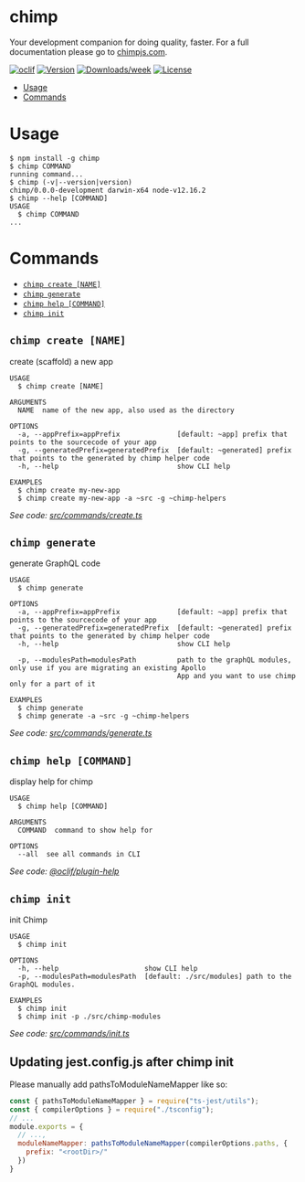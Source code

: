 chimp
=====

Your development companion for doing quality, faster. For a full documentation please go to [chimpjs.com](https://www.chimpjs.com/).

[![oclif](https://img.shields.io/badge/cli-oclif-brightgreen.svg)](https://oclif.io)
[![Version](https://img.shields.io/npm/v/chimp.svg)](https://npmjs.org/package/chimp)
[![Downloads/week](https://img.shields.io/npm/dw/chimp.svg)](https://npmjs.org/package/chimp)
[![License](https://img.shields.io/npm/l/chimp.svg)](https://github.com/xolvio/chimp2/blob/master/package.json)

<!-- toc -->
* [Usage](#usage)
* [Commands](#commands)
<!-- tocstop -->
# Usage
<!-- usage -->
```sh-session
$ npm install -g chimp
$ chimp COMMAND
running command...
$ chimp (-v|--version|version)
chimp/0.0.0-development darwin-x64 node-v12.16.2
$ chimp --help [COMMAND]
USAGE
  $ chimp COMMAND
...
```
<!-- usagestop -->
# Commands
<!-- commands -->
* [`chimp create [NAME]`](#chimp-create-name)
* [`chimp generate`](#chimp-generate)
* [`chimp help [COMMAND]`](#chimp-help-command)
* [`chimp init`](#chimp-init)

## `chimp create [NAME]`

create (scaffold) a new app

```
USAGE
  $ chimp create [NAME]

ARGUMENTS
  NAME  name of the new app, also used as the directory

OPTIONS
  -a, --appPrefix=appPrefix              [default: ~app] prefix that points to the sourcecode of your app
  -g, --generatedPrefix=generatedPrefix  [default: ~generated] prefix that points to the generated by chimp helper code
  -h, --help                             show CLI help

EXAMPLES
  $ chimp create my-new-app
  $ chimp create my-new-app -a ~src -g ~chimp-helpers
```

_See code: [src/commands/create.ts](https://github.com/xolvio/chimp/blob/v0.0.0-development/src/commands/create.ts)_

## `chimp generate`

generate GraphQL code

```
USAGE
  $ chimp generate

OPTIONS
  -a, --appPrefix=appPrefix              [default: ~app] prefix that points to the sourcecode of your app
  -g, --generatedPrefix=generatedPrefix  [default: ~generated] prefix that points to the generated by chimp helper code
  -h, --help                             show CLI help

  -p, --modulesPath=modulesPath          path to the graphQL modules, only use if you are migrating an existing Apollo
                                         App and you want to use chimp only for a part of it

EXAMPLES
  $ chimp generate
  $ chimp generate -a ~src -g ~chimp-helpers
```

_See code: [src/commands/generate.ts](https://github.com/xolvio/chimp/blob/v0.0.0-development/src/commands/generate.ts)_

## `chimp help [COMMAND]`

display help for chimp

```
USAGE
  $ chimp help [COMMAND]

ARGUMENTS
  COMMAND  command to show help for

OPTIONS
  --all  see all commands in CLI
```

_See code: [@oclif/plugin-help](https://github.com/oclif/plugin-help/blob/v3.2.1/src/commands/help.ts)_

## `chimp init`

init Chimp

```
USAGE
  $ chimp init

OPTIONS
  -h, --help                     show CLI help
  -p, --modulesPath=modulesPath  [default: ./src/modules] path to the GraphQL modules.

EXAMPLES
  $ chimp init
  $ chimp init -p ./src/chimp-modules
```

_See code: [src/commands/init.ts](https://github.com/xolvio/chimp/blob/v0.0.0-development/src/commands/init.ts)_
<!-- commandsstop -->

## Updating jest.config.js after chimp init

Please manually add pathsToModuleNameMapper like so:

```javascript
const { pathsToModuleNameMapper } = require("ts-jest/utils");
const { compilerOptions } = require("./tsconfig");
// ...
module.exports = {
  // ...,
  moduleNameMapper: pathsToModuleNameMapper(compilerOptions.paths, {
    prefix: "<rootDir>/"
  })
}
```
